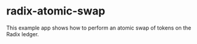 # radix-atomic-swap
This example app shows how to perform an atomic swap of tokens on the Radix ledger.
